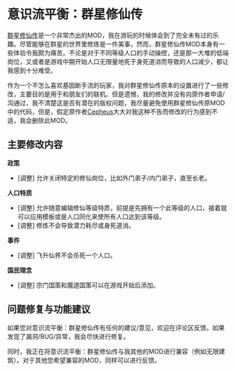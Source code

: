 # 意识流平衡：群星修仙传

[群星修仙传](https://steamcommunity.com/workshop/filedetails/?id=2865408972)是一个非常杰出的MOD，我在游玩的时候体会到了完全未有过的乐趣。尽管能够在群星的世界里修炼是一件美事，然而，群星修仙传MOD本身有一些体验令我颇为痛苦。不论是对于不同等级人口的手动操控，还是那一大堆的低端岗位，又或者是游戏中期开始人口无限量地死于身死道消而导致的人口减少，都让我感到十分难受。

作为一个不怎么喜欢基因断手流的玩家，我对群星修仙传原本的设置进行了一些修改，主要目的是用于和朋友们的联机。但是遗憾，我的修改并没有向原作者申请/沟通过，我不清楚这是否有潜在的版权问题，我尽量避免使用群星修仙传原MOD中的代码，但是，假定原作者[Cepheus](https://steamcommunity.com/profiles/76561199019024638)大大对我这种不告而修改的行为感到不适，我会删除此MOD。

## 主要修改内容

**政策**

* [调整] 允许关闭特定的修仙岗位，比如外门弟子/内门弟子，直至长老。

**人口特质**

* [调整] 允许随意编辑修仙等级特质，前提是先拥有一个此等级的人口，接着就可以应用模板或是人口同化来使所有人口达到该等级。
* [调整] 修炼不会导致潜力耗尽或身死道消。

**事件**

* [调整] 飞升仙界不会杀死一个人口。

**国民理念**

* [调整] 宗门国策和魔道国策可以在游戏开始后添加。

## 问题修复与功能建议

如果您对意识流平衡：群星修仙传有任何的建议/意见，欢迎在评论区反馈。如果发现了漏洞/BUG/异常，我会尽快进行修复。

同时，我正在将意识流平衡：群星修仙传与我其他的MOD进行兼容（例如无限建筑）。对于其他您希望兼容的MOD，同样可以进行反馈。